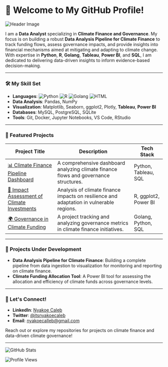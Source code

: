 # 👋 Welcome to My GitHub Profile!

![Header Image](https://via.placeholder.com/800x200.png?text=Data+Analyst+%7C+Climate+Finance+%7C+Governance)

I am a **Data Analyst** specializing in **Climate Finance and Governance**. My focus is on building a robust **Data Analysis Pipeline for Climate Finance** to track funding flows, assess governance impacts, and provide insights into financial mechanisms aimed at mitigating and adapting to climate change. With expertise in **Python**, **R**, **Golang**, **Tableau**, **Power BI**, and **SQL**, I am dedicated to delivering data-driven insights to inform evidence-based decision-making.

---

### 🛠️ My Skill Set

- **Languages**: ![Python](https://img.shields.io/badge/Python-3776AB?logo=python&logoColor=white) ![R](https://img.shields.io/badge/R-276DC3?logo=r&logoColor=white) ![Golang](https://img.shields.io/badge/Golang-00ADD8?logo=go&logoColor=white) ![HTML](https://img.shields.io/badge/HTML-E34F26?logo=html5&logoColor=white)
- **Data Analysis**: Pandas, NumPy
- **Visualization**: Matplotlib, Seaborn, ggplot2, Plotly, **Tableau**, **Power BI**
- **Databases**: MySQL, PostgreSQL, SQLite
- **Tools**: Git, Docker, Jupyter Notebooks, VS Code, RStudio

---

### 📂 Featured Projects

| Project Title | Description | Tech Stack |
|---------------|-------------|------------|
| [📊 Climate Finance Pipeline Dashboard](https://github.com/your-profile/Climate-Finance-Dashboard) | A comprehensive dashboard analyzing climate finance flows and governance structures. | Python, Tableau, SQL |
| [💸 Impact Assessment of Climate Investments](https://github.com/your-profile/Climate-Investment-Impact) | Analysis of climate finance impacts on resilience and adaptation in vulnerable regions. | R, ggplot2, Power BI |
| [🌍 Governance in Climate Funding](https://github.com/your-profile/Climate-Governance-Analytics) | A project tracking and analyzing governance metrics in climate finance initiatives. | Golang, Python, SQL |

---

### 🧩 Projects Under Development

- **Data Analysis Pipeline for Climate Finance**: Building a complete pipeline from data ingestion to visualization for monitoring and reporting on climate finance.
- **Climate Funding Allocation Tool**: A Power BI tool for assessing the allocation and efficiency of climate funds across governance levels.

---

### 💼 Let's Connect!
- **LinkedIn**: [Nyakoe Caleb](https://www.linkedin.com/in/nyakoe-caleb-604bb1186/)
- **Twitter**: [@itsnyakoecaleb](https://x.com/itsnyakoecaleb)
- **Email**: nyakoecalleb@gmail.com

Reach out or explore my repositories for projects on climate finance and data-driven climate governance!

---

![GitHub Stats](https://github-readme-stats.vercel.app/api?username=your-profile&show_icons=true&theme=radical)

![Profile Views](https://visitor-badge.glitch.me/badge?page_id=your-profile)
